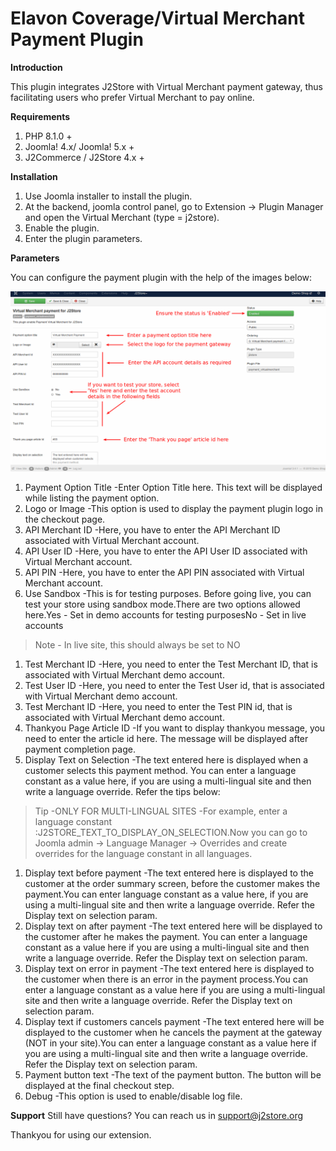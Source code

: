 # Elavon Coverage/Virtual Merchant Payment Plugin

**Introduction**

This plugin integrates J2Store with Virtual Merchant payment gateway, thus facilitating users who prefer Virtual Merchant to pay online.

**Requirements**

1. PHP 8.1.0 +
2. Joomla! 4.x/ Joomla! 5.x +
3. J2Commerce / J2Store 4.x +

**Installation**

1. Use Joomla installer to install the plugin.
2. At the backend, joomla control panel, go to Extension -> Plugin Manager and open the Virtual Merchant (type = j2store).
3. Enable the plugin.
4. Enter the plugin parameters.

**Parameters**

You can configure the payment plugin with the help of the images below:

![vmp](https://raw.githubusercontent.com/j2store/doc-images/master/payment-methods/virtaul-merchant-payement-plugin/vm-config-1.png)

1. Payment Option Title -Enter Option Title here. This text will be displayed while listing the payment option.
2. Logo or Image -This option is used to display the payment plugin logo in the checkout page.
3. API Merchant ID -Here, you have to enter the API Merchant ID associated with Virtual Merchant account.
4. API User ID -Here, you have to enter the API User ID associated with Virtual Merchant account.
5. API PIN -Here, you have to enter the API PIN associated with Virtual Merchant account.
6. Use Sandbox -This is for testing purposes. Before going live, you can test your store using sandbox mode.There are two options allowed here.Yes - Set in demo accounts for testing purposesNo - Set in live accounts

> Note - In live site, this should always be set to NO

1. Test Merchant ID -Here, you need to enter the Test Merchant ID, that is associated with Virtual Merchant demo account.
2. Test User ID -Here, you need to enter the Test User id, that is associated with Virtual Merchant demo account.
3. Test Merchant ID -Here, you need to enter the Test PIN id, that is associated with Virtual Merchant demo account.
4. Thankyou Page Article ID -If you want to display thankyou message, you need to enter the article id here. The message will be displayed after payment completion page.
5. Display Text on Selection -The text entered here is displayed when a customer selects this payment method. You can enter a language constant as a value here, if you are using a multi-lingual site and then write a language override. Refer the tips below:

> Tip -ONLY FOR MULTI-LINGUAL SITES -For example, enter a language constant :J2STORE\_TEXT\_TO\_DISPLAY\_ON\_SELECTION.Now you can go to Joomla admin -> Language Manager -> Overrides and create overrides for the language constant in all languages.

1. Display text before payment -The text entered here is displayed to the customer at the order summary screen, before the customer makes the payment.You can enter language constant as a value here, if you are using a multi-lingual site and then write a language override. Refer the Display text on selection param.
2. Display text on after payment -The text entered here will be displayed to the customer after he makes the payment. You can enter a language constant as a value here if you are using a multi-lingual site and then write a language override. Refer the Display text on selection param.
3. Display text on error in payment -The text entered here is displayed to the customer when there is an error in the payment process.You can enter a language constant as a value here if you are using a multi-lingual site and then write a language override. Refer the Display text on selection param.
4. Display text if customers cancels payment -The text entered here will be displayed to the customer when he cancels the payment at the gateway (NOT in your site).You can enter a language constant as a value here if you are using a multi-lingual site and then write a language override. Refer the Display text on selection param.
5. Payment button text -The text of the payment button. The button will be displayed at the final checkout step.
6. Debug -This option is used to enable/disable log file.

**Support** Still have questions? You can reach us in support@j2store.org

Thankyou for using our extension.

